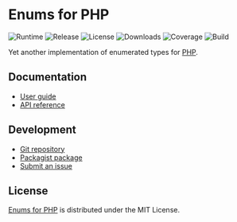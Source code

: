 # Enums for PHP
![Runtime](https://img.shields.io/packagist/php-v/cedx/enum.svg) ![Release](https://img.shields.io/packagist/v/cedx/enum.svg) ![License](https://img.shields.io/packagist/l/cedx/enum.svg) ![Downloads](https://img.shields.io/packagist/dt/cedx/enum.svg) ![Coverage](https://coveralls.io/repos/github/cedx/enum.php/badge.svg) ![Build](https://travis-ci.com/cedx/enum.php.svg)

Yet another implementation of enumerated types for [PHP](https://www.php.net).

## Documentation
- [User guide](https://dev.belin.io/enum.php)
- [API reference](https://dev.belin.io/enum.php/api)

## Development
- [Git repository](https://github.com/cedx/enum.php)
- [Packagist package](https://packagist.org/packages/cedx/enum)
- [Submit an issue](https://github.com/cedx/enum.php/issues)

## License
[Enums for PHP](https://dev.belin.io/enum.php) is distributed under the MIT License.
